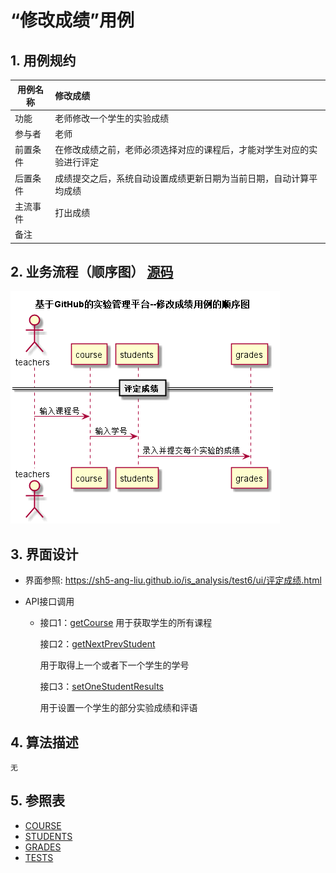 # “修改成绩”用例
## 1. 用例规约

| 用例名称 | 修改成绩                                                     |
| -------- | :----------------------------------------------------------- |
| 功能     | 老师修改一个学生的实验成绩                                   |
| 参与者   | 老师                                                         |
| 前置条件 | 在修改成绩之前，老师必须选择对应的课程后，才能对学生对应的实验进行评定 |
| 后置条件 | 成绩提交之后，系统自动设置成绩更新日期为当前日期，自动计算平均成绩 |
| 主流事件 | 打出成绩                                                     |
| 备注     |                                                              |

## 2. 业务流程（顺序图） [源码](../src/修改成绩.puml)
![sequence1](../images/修改成绩.png) 


## 3. 界面设计
- 界面参照: https://sh5-ang-liu.github.io/is_analysis/test6/ui/评定成绩.html

- API接口调用
  - 接口1：[getCourse](../接口/getCourses.md)
    用于获取学生的所有课程

    接口2：[getNextPrevStudent](../接口/getNextPrevStudent.md)

    用于取得上一个或者下一个学生的学号

    接口3：[setOneStudentResults](../接口/setOneStudentResults.md)

    用于设置一个学生的部分实验成绩和评语

## 4. 算法描述
    无

## 5. 参照表

- [COURSE](../数据库设计.md/#COURSE)
- [STUDENTS](../数据库设计.md/#STUDENTS)
- [GRADES](../数据库设计.md/#GRADES)
- [TESTS](../数据库设计.md/#TESTS)
